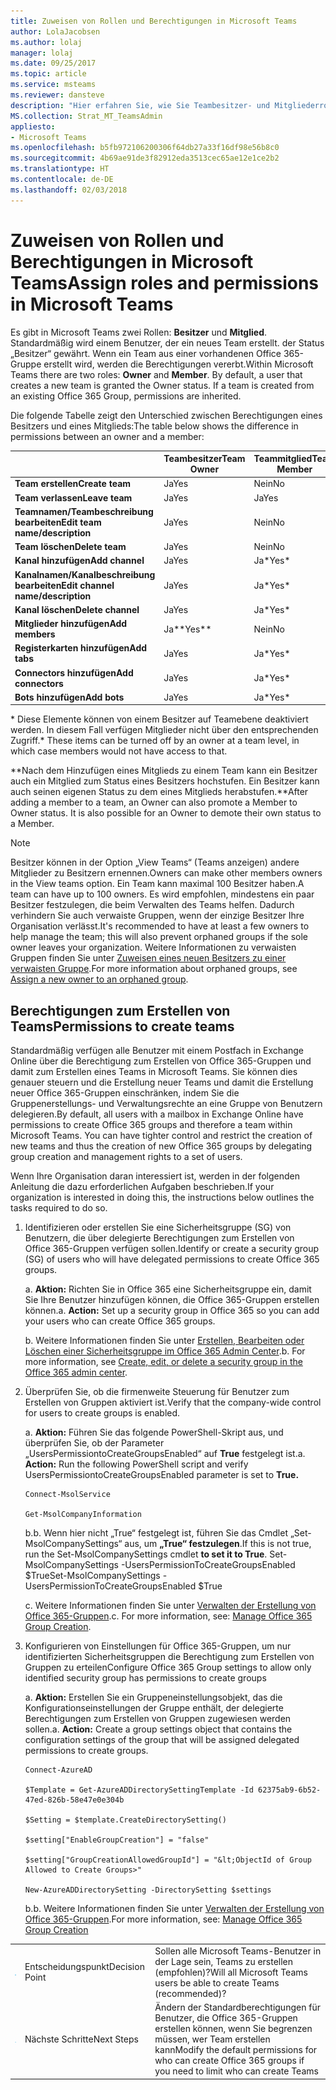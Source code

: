 ```yaml
---
title: Zuweisen von Rollen und Berechtigungen in Microsoft Teams
author: LolaJacobsen
ms.author: lolaj
manager: lolaj
ms.date: 09/25/2017
ms.topic: article
ms.service: msteams
ms.reviewer: dansteve
description: "Hier erfahren Sie, wie Sie Teambesitzer- und Mitgliederrollen sowie Berechtigungen (einschließlich Berechtigungen zum Erstellen von Teams) in Microsoft Teams zuweisen."
MS.collection: Strat_MT_TeamsAdmin
appliesto:
- Microsoft Teams
ms.openlocfilehash: b5fb972106200306f64db27a33f16df98e56b8c0
ms.sourcegitcommit: 4b69ae91de3f82912eda3513cec65ae12e1ce2b2
ms.translationtype: HT
ms.contentlocale: de-DE
ms.lasthandoff: 02/03/2018
---
```

<a name="assign-roles-and-permissions-in-microsoft-teams"></a><span data-ttu-id="ee6d8-103">Zuweisen von Rollen und Berechtigungen in Microsoft Teams</span><span class="sxs-lookup"><span data-stu-id="ee6d8-103">Assign roles and permissions in Microsoft Teams</span></span>
===============================================

<span data-ttu-id="ee6d8-p101">Es gibt in Microsoft Teams zwei Rollen: **Besitzer** und **Mitglied**. Standardmäßig wird einem Benutzer, der ein neues Team erstellt. der Status „Besitzer“ gewährt. Wenn ein Team aus einer vorhandenen Office 365-Gruppe erstellt wird, werden die Berechtigungen vererbt.</span><span class="sxs-lookup"><span data-stu-id="ee6d8-p101">Within Microsoft Teams there are two roles: **Owner** and **Member**. By default, a user that creates a new team is granted the Owner status. If a team is created from an existing Office 365 Group, permissions are inherited.</span></span>

<span data-ttu-id="ee6d8-107">Die folgende Tabelle zeigt den Unterschied zwischen Berechtigungen eines Besitzers und eines Mitglieds:</span><span class="sxs-lookup"><span data-stu-id="ee6d8-107">The table below shows the difference in permissions between an owner and a member:</span></span>

|  |<span data-ttu-id="ee6d8-108">Teambesitzer</span><span class="sxs-lookup"><span data-stu-id="ee6d8-108">Team Owner</span></span>  |<span data-ttu-id="ee6d8-109">Teammitglied</span><span class="sxs-lookup"><span data-stu-id="ee6d8-109">Team Member</span></span>  |
|---------|---------|---------|
|<span data-ttu-id="ee6d8-110">**Team erstellen**</span><span class="sxs-lookup"><span data-stu-id="ee6d8-110">**Create team**</span></span>     |<span data-ttu-id="ee6d8-111">Ja</span><span class="sxs-lookup"><span data-stu-id="ee6d8-111">Yes</span></span>        |<span data-ttu-id="ee6d8-112">Nein</span><span class="sxs-lookup"><span data-stu-id="ee6d8-112">No</span></span>         |
|<span data-ttu-id="ee6d8-113">**Team verlassen**</span><span class="sxs-lookup"><span data-stu-id="ee6d8-113">**Leave team**</span></span>     |<span data-ttu-id="ee6d8-114">Ja</span><span class="sxs-lookup"><span data-stu-id="ee6d8-114">Yes</span></span>         |<span data-ttu-id="ee6d8-115">Ja</span><span class="sxs-lookup"><span data-stu-id="ee6d8-115">Yes</span></span>         |
|<span data-ttu-id="ee6d8-116">**Teamnamen/Teambeschreibung bearbeiten**</span><span class="sxs-lookup"><span data-stu-id="ee6d8-116">**Edit team name/description**</span></span>      |<span data-ttu-id="ee6d8-117">Ja</span><span class="sxs-lookup"><span data-stu-id="ee6d8-117">Yes</span></span>         |<span data-ttu-id="ee6d8-118">Nein</span><span class="sxs-lookup"><span data-stu-id="ee6d8-118">No</span></span>         |
|<span data-ttu-id="ee6d8-119">**Team löschen**</span><span class="sxs-lookup"><span data-stu-id="ee6d8-119">**Delete team**</span></span>      |<span data-ttu-id="ee6d8-120">Ja</span><span class="sxs-lookup"><span data-stu-id="ee6d8-120">Yes</span></span>         |<span data-ttu-id="ee6d8-121">Nein</span><span class="sxs-lookup"><span data-stu-id="ee6d8-121">No</span></span>         |
|<span data-ttu-id="ee6d8-122">**Kanal hinzufügen**</span><span class="sxs-lookup"><span data-stu-id="ee6d8-122">**Add channel**</span></span>      |<span data-ttu-id="ee6d8-123">Ja</span><span class="sxs-lookup"><span data-stu-id="ee6d8-123">Yes</span></span>         |<span data-ttu-id="ee6d8-124">Ja\*</span><span class="sxs-lookup"><span data-stu-id="ee6d8-124">Yes\*</span></span>         |
|<span data-ttu-id="ee6d8-125">**Kanalnamen/Kanalbeschreibung bearbeiten**</span><span class="sxs-lookup"><span data-stu-id="ee6d8-125">**Edit channel name/description**</span></span>      |<span data-ttu-id="ee6d8-126">Ja</span><span class="sxs-lookup"><span data-stu-id="ee6d8-126">Yes</span></span>         |<span data-ttu-id="ee6d8-127">Ja\*</span><span class="sxs-lookup"><span data-stu-id="ee6d8-127">Yes\*</span></span>         |
|<span data-ttu-id="ee6d8-128">**Kanal löschen**</span><span class="sxs-lookup"><span data-stu-id="ee6d8-128">**Delete channel**</span></span>      |<span data-ttu-id="ee6d8-129">Ja</span><span class="sxs-lookup"><span data-stu-id="ee6d8-129">Yes</span></span>         |<span data-ttu-id="ee6d8-130">Ja\*</span><span class="sxs-lookup"><span data-stu-id="ee6d8-130">Yes\*</span></span>         |
|<span data-ttu-id="ee6d8-131">**Mitglieder hinzufügen**</span><span class="sxs-lookup"><span data-stu-id="ee6d8-131">**Add members**</span></span>      |<span data-ttu-id="ee6d8-132">Ja**</span><span class="sxs-lookup"><span data-stu-id="ee6d8-132">Yes**</span></span>         |<span data-ttu-id="ee6d8-133">Nein</span><span class="sxs-lookup"><span data-stu-id="ee6d8-133">No</span></span>         |
|<span data-ttu-id="ee6d8-134">**Registerkarten hinzufügen**</span><span class="sxs-lookup"><span data-stu-id="ee6d8-134">**Add tabs**</span></span>      |<span data-ttu-id="ee6d8-135">Ja</span><span class="sxs-lookup"><span data-stu-id="ee6d8-135">Yes</span></span>         |<span data-ttu-id="ee6d8-136">Ja\*</span><span class="sxs-lookup"><span data-stu-id="ee6d8-136">Yes\*</span></span>         |
|<span data-ttu-id="ee6d8-137">**Connectors hinzufügen**</span><span class="sxs-lookup"><span data-stu-id="ee6d8-137">**Add connectors**</span></span>      |<span data-ttu-id="ee6d8-138">Ja</span><span class="sxs-lookup"><span data-stu-id="ee6d8-138">Yes</span></span>         |<span data-ttu-id="ee6d8-139">Ja\*</span><span class="sxs-lookup"><span data-stu-id="ee6d8-139">Yes\*</span></span>         |
|<span data-ttu-id="ee6d8-140">**Bots hinzufügen**</span><span class="sxs-lookup"><span data-stu-id="ee6d8-140">**Add bots**</span></span>      |<span data-ttu-id="ee6d8-141">Ja</span><span class="sxs-lookup"><span data-stu-id="ee6d8-141">Yes</span></span>         |<span data-ttu-id="ee6d8-142">Ja\*</span><span class="sxs-lookup"><span data-stu-id="ee6d8-142">Yes\*</span></span>         |
<span data-ttu-id="ee6d8-143">\* Diese Elemente können von einem Besitzer auf Teamebene deaktiviert werden. In diesem Fall verfügen Mitglieder nicht über den entsprechenden Zugriff.</span><span class="sxs-lookup"><span data-stu-id="ee6d8-143">\* These items can be turned off by an owner at a team level, in which case members would not have access to that.</span></span>

<span data-ttu-id="ee6d8-p102">\*\*Nach dem Hinzufügen eines Mitglieds zu einem Team kann ein Besitzer auch ein Mitglied zum Status eines Besitzers hochstufen. Ein Besitzer kann auch seinen eigenen Status zu dem eines Mitglieds herabstufen.</span><span class="sxs-lookup"><span data-stu-id="ee6d8-p102">\*\*After adding a member to a team, an Owner can also promote a Member to Owner status. It is also possible for an Owner to demote their own status to a Member.</span></span>



> [!NOTE]
> <span data-ttu-id="ee6d8-146">Besitzer können in der Option „View Teams“ (Teams anzeigen) andere Mitglieder zu Besitzern ernennen.</span><span class="sxs-lookup"><span data-stu-id="ee6d8-146">Owners can make other members owners in the View teams option.</span></span> <span data-ttu-id="ee6d8-147">Ein Team kann maximal 100 Besitzer haben.</span><span class="sxs-lookup"><span data-stu-id="ee6d8-147">A team can have up to 100 owners.</span></span> <span data-ttu-id="ee6d8-148">Es wird empfohlen, mindestens ein paar Besitzer festzulegen, die beim Verwalten des Teams helfen. Dadurch verhindern Sie auch verwaiste Gruppen, wenn der einzige Besitzer Ihre Organisation verlässt.</span><span class="sxs-lookup"><span data-stu-id="ee6d8-148">It's recommended to have at least a few owners to help manage the team; this will also prevent orphaned groups if the sole owner leaves your organization.</span></span> <span data-ttu-id="ee6d8-149">Weitere Informationen zu verwaisten Gruppen finden Sie unter [Zuweisen eines neuen Besitzers zu einer verwaisten Gruppe](https://support.office.com/en-us/article/Assign-a-new-owner-to-an-orphaned-group-86bb3db6-8857-45d1-95c8-f6d540e45732).</span><span class="sxs-lookup"><span data-stu-id="ee6d8-149">For more information about orphaned groups, see [Assign a new owner to an orphaned group](https://support.office.com/en-us/article/Assign-a-new-owner-to-an-orphaned-group-86bb3db6-8857-45d1-95c8-f6d540e45732).</span></span>


<a name="permissions-to-create-teams"></a><span data-ttu-id="ee6d8-150">Berechtigungen zum Erstellen von Teams</span><span class="sxs-lookup"><span data-stu-id="ee6d8-150">Permissions to create teams</span></span>
---------------------------

<span data-ttu-id="ee6d8-p104">Standardmäßig verfügen alle Benutzer mit einem Postfach in Exchange Online über die Berechtigung zum Erstellen von Office 365-Gruppen und damit zum Erstellen eines Teams in Microsoft Teams. Sie können dies genauer steuern und die Erstellung neuer Teams und damit die Erstellung neuer Office 365-Gruppen einschränken, indem Sie die Gruppenerstellungs- und Verwaltungsrechte an eine Gruppe von Benutzern delegieren.</span><span class="sxs-lookup"><span data-stu-id="ee6d8-p104">By default, all users with a mailbox in Exchange Online have permissions to create Office 365 groups and therefore a team within Microsoft Teams. You can have tighter control and restrict the creation of new teams and thus the creation of new Office 365 groups by delegating group creation and management rights to a set of users.</span></span>

<span data-ttu-id="ee6d8-153">Wenn Ihre Organisation daran interessiert ist, werden in der folgenden Anleitung die dazu erforderlichen Aufgaben beschrieben.</span><span class="sxs-lookup"><span data-stu-id="ee6d8-153">If your organization is interested in doing this, the instructions below outlines the tasks required to do so.</span></span>

1.  <span data-ttu-id="ee6d8-154">Identifizieren oder erstellen Sie eine Sicherheitsgruppe (SG) von Benutzern, die über delegierte Berechtigungen zum Erstellen von Office 365-Gruppen verfügen sollen.</span><span class="sxs-lookup"><span data-stu-id="ee6d8-154">Identify or create a security group (SG) of users who will have delegated permissions to create Office 365 groups.</span></span>

    <span data-ttu-id="ee6d8-p105">a. **Aktion:** Richten Sie in Office 365 eine Sicherheitsgruppe ein, damit Sie Ihre Benutzer hinzufügen können, die Office 365-Gruppen erstellen können.</span><span class="sxs-lookup"><span data-stu-id="ee6d8-p105">a.  **Action:** Set up a security group in Office 365 so you can add your users who can create Office 365 groups.</span></span>

    <span data-ttu-id="ee6d8-p106">b. Weitere Informationen finden Sie unter [Erstellen, Bearbeiten oder Löschen einer Sicherheitsgruppe im Office 365 Admin Center](https://support.office.com/article/Create-edit-or-delete-a-security-group-in-the-Office-365-admin-center-55c96b32-e086-4c9e-948b-a018b44510cb).</span><span class="sxs-lookup"><span data-stu-id="ee6d8-p106">b.  For more information, see [Create, edit, or delete a security group in the Office 365 admin center](https://support.office.com/article/Create-edit-or-delete-a-security-group-in-the-Office-365-admin-center-55c96b32-e086-4c9e-948b-a018b44510cb).</span></span>

2.  <span data-ttu-id="ee6d8-159">Überprüfen Sie, ob die firmenweite Steuerung für Benutzer zum Erstellen von Gruppen aktiviert ist.</span><span class="sxs-lookup"><span data-stu-id="ee6d8-159">Verify that the company-wide control for users to create groups is enabled.</span></span>

    <span data-ttu-id="ee6d8-p107">a. **Aktion:** Führen Sie das folgende PowerShell-Skript aus, und überprüfen Sie, ob der Parameter „UsersPermissiontoCreateGroupsEnabled“ auf **True** festgelegt ist.</span><span class="sxs-lookup"><span data-stu-id="ee6d8-p107">a.  **Action:** Run the following PowerShell script and verify UsersPermissiontoCreateGroupsEnabled parameter is set to **True.**</span></span>

    ```
    Connect-MsolService

    Get-MsolCompanyInformation
    ```

    <span data-ttu-id="ee6d8-162">b.</span><span class="sxs-lookup"><span data-stu-id="ee6d8-162">b.</span></span>  <span data-ttu-id="ee6d8-163">Wenn hier nicht „True“ festgelegt ist, führen Sie das Cmdlet „Set-MsolCompanySettings“ aus, um **„True“ festzulegen**.</span><span class="sxs-lookup"><span data-stu-id="ee6d8-163">If this is not true, run the Set-MsolCompanySettings  cmdlet **to set it to True**.</span></span>
<span data-ttu-id="ee6d8-164">Set-MsolCompanySettings -UsersPermissionToCreateGroupsEnabled $True</span><span class="sxs-lookup"><span data-stu-id="ee6d8-164">Set-MsolCompanySettings -UsersPermissionToCreateGroupsEnabled $True</span></span>

    <span data-ttu-id="ee6d8-p109">c. Weitere Informationen finden Sie unter [Verwalten der Erstellung von Office 365-Gruppen](https://support.office.com/en-us/article/Manage-Office-365-Group-Creation-4c46c8cb-17d0-44b5-9776-005fced8e618?ui=en-US&rs=en-001&ad=US#checkclevelsettings).</span><span class="sxs-lookup"><span data-stu-id="ee6d8-p109">c. For more information, see: [Manage Office 365 Group Creation](https://support.office.com/en-us/article/Manage-Office-365-Group-Creation-4c46c8cb-17d0-44b5-9776-005fced8e618?ui=en-US&rs=en-001&ad=US#checkclevelsettings).</span></span>

3.  <span data-ttu-id="ee6d8-167">Konfigurieren von Einstellungen für Office 365-Gruppen, um nur identifizierten Sicherheitsgruppen die Berechtigung zum Erstellen von Gruppen zu erteilen</span><span class="sxs-lookup"><span data-stu-id="ee6d8-167">Configure Office 365 Group settings to allow only identified security group has permissions to create groups</span></span>

    <span data-ttu-id="ee6d8-p110">a. **Aktion:** Erstellen Sie ein Gruppeneinstellungsobjekt, das die Konfigurationseinstellungen der Gruppe enthält, der delegierte Berechtigungen zum Erstellen von Gruppen zugewiesen werden sollen.</span><span class="sxs-lookup"><span data-stu-id="ee6d8-p110">a.  **Action:** Create a group settings object that contains the configuration settings of the group that will be assigned delegated permissions to create groups.</span></span> 

    ```
    Connect-AzureAD

    $Template = Get-AzureADDirectorySettingTemplate -Id 62375ab9-6b52-47ed-826b-58e47e0e304b

    $Setting = $template.CreateDirectorySetting()

    $setting["EnableGroupCreation"] = "false"

    $setting["GroupCreationAllowedGroupId"] = "&lt;ObjectId of Group Allowed to Create Groups>"

    New-AzureADDirectorySetting -DirectorySetting $settings
    ```

    <span data-ttu-id="ee6d8-170">b.</span><span class="sxs-lookup"><span data-stu-id="ee6d8-170">b.</span></span> <span data-ttu-id="ee6d8-171">Weitere Informationen finden Sie unter [Verwalten der Erstellung von Office 365-Gruppen](https://support.office.com/en-us/article/Manage-Office-365-Group-Creation-4c46c8cb-17d0-44b5-9776-005fced8e618?ui=en-US&rs=en-US&ad=US#step3).</span><span class="sxs-lookup"><span data-stu-id="ee6d8-171">For more information, see: [Manage Office 365 Group Creation](https://support.office.com/en-us/article/Manage-Office-365-Group-Creation-4c46c8cb-17d0-44b5-9776-005fced8e618?ui=en-US&rs=en-US&ad=US#step3)</span></span>


||||
|---------|---------|---------|
| ![Entscheidungspunktsymbol](media/Assign_roles_and_permissions_in_Microsoft_Teams_image2.png)     |<span data-ttu-id="ee6d8-173">Entscheidungspunkt</span><span class="sxs-lookup"><span data-stu-id="ee6d8-173">Decision Point</span></span>         |<span data-ttu-id="ee6d8-174">Sollen alle Microsoft Teams-Benutzer in der Lage sein, Teams zu erstellen (empfohlen)?</span><span class="sxs-lookup"><span data-stu-id="ee6d8-174">Will all Microsoft Teams users be able to create Teams (recommended)?</span></span>         |
| ![Symbol für „Nächste Schritte“](media/Assign_roles_and_permissions_in_Microsoft_Teams_image3.png)    |<span data-ttu-id="ee6d8-176">Nächste Schritte</span><span class="sxs-lookup"><span data-stu-id="ee6d8-176">Next Steps</span></span>         |<span data-ttu-id="ee6d8-177">Ändern der Standardberechtigungen für Benutzer, die Office 365-Gruppen erstellen können, wenn Sie begrenzen müssen, wer Team erstellen kann</span><span class="sxs-lookup"><span data-stu-id="ee6d8-177">Modify the default permissions for who can create Office 365 groups if you need to limit who can create Teams</span></span>         |

